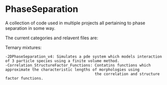 # PhaseSeparation
A collection of code used in multiple projects all pertaining to phase separation in some way.

The current categories and relavent files are:

Ternary mixtures:

    -2DPhaseSeparation_v4: Simulates a pde system which models interaction of 3 particle species using a finite volume method. 
    -Correlation_StructureFactor_Functions: Contatins functions which approximate the characteristic lengths of morphologies using
                                            the correlation and structure factor functions.
